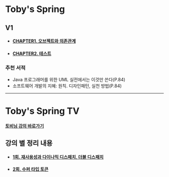 # Toby's Spring

## V1
- #### [CHAPTER1. 오브젝트와 의존관계](./Spring-Toby-EX1/src/main/java/ch1/README.md)
- #### [CHAPTER2. 테스트](./Spring-Toby-EX1/src/main/java/ch2/README.md)


### 추천 서적
- Java 프로그래머를 위한 UML 실전에서는 이것만 쓴다(P.84)
- 소프트웨어 개발의 지혜: 원칙. 디자인패턴, 실천 방법(P.84)

---

# Toby's Spring TV
#### [토비님 강의 바로가기](https://www.youtube.com/playlist?list=PLv-xDnFD-nnmof-yoZQN8Fs2kVljIuFyC)

## 강의 별 정리 내용
- #### [1회. 재사용성과 다이나믹 디스패치, 더블 디스패치](./Spring-of-TobyTV/src/main/java/first/README.md)
- #### [2회. 수퍼 타입 토큰](./Spring-of-TobyTV/src/main/java/second/README.md)
